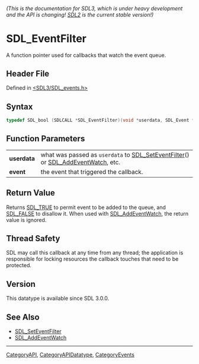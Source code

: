 ###### (This is the documentation for SDL3, which is under heavy development and the API is changing! [SDL2](https://wiki.libsdl.org/SDL2/) is the current stable version!)
# SDL_EventFilter

A function pointer used for callbacks that watch the event queue.

## Header File

Defined in [<SDL3/SDL_events.h>](https://github.com/libsdl-org/SDL/blob/main/include/SDL3/SDL_events.h)

## Syntax

```c
typedef SDL_bool (SDLCALL *SDL_EventFilter)(void *userdata, SDL_Event *event);
```

## Function Parameters

|              |                                                                                                                             |
| ------------ | --------------------------------------------------------------------------------------------------------------------------- |
| **userdata** | what was passed as `userdata` to [SDL_SetEventFilter](SDL_SetEventFilter)() or [SDL_AddEventWatch](SDL_AddEventWatch), etc. |
| **event**    | the event that triggered the callback.                                                                                      |

## Return Value

Returns [SDL_TRUE](SDL_TRUE) to permit event to be added to the queue, and
[SDL_FALSE](SDL_FALSE) to disallow it. When used with
[SDL_AddEventWatch](SDL_AddEventWatch), the return value is ignored.

## Thread Safety

SDL may call this callback at any time from any thread; the application is
responsible for locking resources the callback touches that need to be
protected.

## Version

This datatype is available since SDL 3.0.0.

## See Also

- [SDL_SetEventFilter](SDL_SetEventFilter)
- [SDL_AddEventWatch](SDL_AddEventWatch)

----
[CategoryAPI](CategoryAPI), [CategoryAPIDatatype](CategoryAPIDatatype), [CategoryEvents](CategoryEvents)

